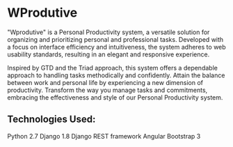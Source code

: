 # WProdutive
"Wprodutive" is a Personal Productivity system, a versatile solution for organizing and prioritizing personal and professional tasks. Developed with a focus on interface efficiency and intuitiveness, the system adheres to web usability standards, resulting in an elegant and responsive experience.

Inspired by GTD and the Triad approach, this system offers a dependable approach to handling tasks methodically and confidently. Attain the balance between work and personal life by experiencing a new dimension of productivity. Transform the way you manage tasks and commitments, embracing the effectiveness and style of our Personal Productivity system.

## Technologies Used:
Python 2.7
Django 1.8
Django REST framework
Angular
Bootstrap 3
